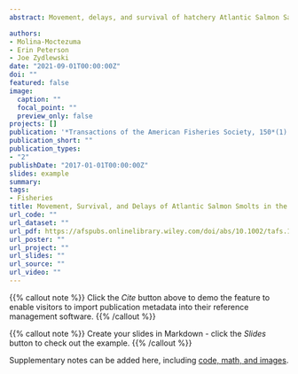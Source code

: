 ```yaml
---
abstract: Movement, delays, and survival of hatchery Atlantic Salmon Salmo salar smolts were evaluated through the Piscataquis River, a tributary of the Penobscot River in Maine, USA. We explored the effects of the river's four dams (Guilford, Dover, Browns Mill, and Howland dams) from 2005 to 2019. During this period, the downstream-most dam (Howland Dam) transitioned from full hydropower generation to seasonal turbine shutdowns and later was decommissioned with the construction of a nature-like fish bypass in 2016. We estimated survival through open-river reaches and at each dam using acoustic telemetry (n = 1,611). Dams decreased survival, with per-river-kilometer (rkm) apparent survival averages of 0.972, 0.951, and 0.990 for Guilford, Dover, and Browns Mill dams compared to a per-rkm survival of 0.999 for open-river reaches. Turbine shutdowns increased survival at Howland Dam (to around 0.95), which was further increased by the nature-like fish bypass (0.99). We used radiotelemetry in 2019 (n = 75) and demonstrated that approximately one-third of the fish used the bypass, while the remaining fish used alternative routes. Smolts successfully passing the three upstream dams had lower apparent survival through Howland Dam than smolts that were released upstream of Howland Dam. Although smolts passing Browns Mill Dam had high survival, the dam caused extended delays, with median delay times surpassing 48 h in most years. Most of the delays caused by Browns Mill Dam occurred after fish had passed the dam and may indicate a sublethal effect of passage. Overall, while survival through Howland Dam has improved, passage and delays at the three upstream dams in aggregate represent a critical impediment to the effective use of the high-quality spawning habitat found upstream

authors:
- Molina-Moctezuma
- Erin Peterson
- Joe Zydlewski
date: "2021-09-01T00:00:00Z"
doi: ""
featured: false
image:
  caption: ""
  focal_point: ""
  preview_only: false
projects: []
publication: '*Transactions of the American Fisheries Society, 150*(1)'
publication_short: ""
publication_types:
- "2"
publishDate: "2017-01-01T00:00:00Z"
slides: example
summary: 
tags:
- Fisheries
title: Movement, Survival, and Delays of Atlantic Salmon Smolts in the Piscataquis River, Maine, USA
url_code: ""
url_dataset: ""
url_pdf: https://afspubs.onlinelibrary.wiley.com/doi/abs/10.1002/tafs.10289
url_poster: ""
url_project: ""
url_slides: ""
url_source: ""
url_video: ""
---
```


{{% callout note %}}
Click the *Cite* button above to demo the feature to enable visitors to import publication metadata into their reference management software.
{{% /callout %}}

{{% callout note %}}
Create your slides in Markdown - click the *Slides* button to check out the example.
{{% /callout %}}

Supplementary notes can be added here, including [code, math, and images](https://wowchemy.com/docs/writing-markdown-latex/).
